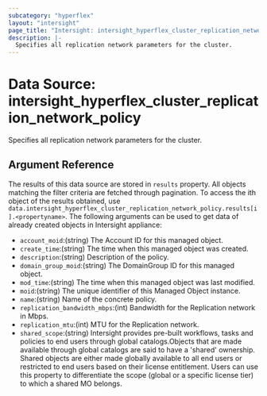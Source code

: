 ```yaml
---
subcategory: "hyperflex"
layout: "intersight"
page_title: "Intersight: intersight_hyperflex_cluster_replication_network_policy"
description: |-
  Specifies all replication network parameters for the cluster.
---
```


# Data Source: intersight_hyperflex_cluster_replication_network_policy
Specifies all replication network parameters for the cluster.
## Argument Reference
The results of this data source are stored in `results` property.
All objects matching the filter criteria are fetched through pagination.
To access the ith object of the results obtained, use `data.intersight_hyperflex_cluster_replication_network_policy.results[i].<propertyname>`.
The following arguments can be used to get data of already created objects in Intersight appliance:
* `account_moid`:(string) The Account ID for this managed object. 
* `create_time`:(string) The time when this managed object was created. 
* `description`:(string) Description of the policy. 
* `domain_group_moid`:(string) The DomainGroup ID for this managed object. 
* `mod_time`:(string) The time when this managed object was last modified. 
* `moid`:(string) The unique identifier of this Managed Object instance. 
* `name`:(string) Name of the concrete policy. 
* `replication_bandwidth_mbps`:(int) Bandwidth for the Replication network in Mbps. 
* `replication_mtu`:(int) MTU for the Replication network. 
* `shared_scope`:(string) Intersight provides pre-built workflows, tasks and policies to end users through global catalogs.Objects that are made available through global catalogs are said to have a 'shared' ownership. Shared objects are either made globally available to all end users or restricted to end users based on their license entitlement. Users can use this property to differentiate the scope (global or a specific license tier) to which a shared MO belongs. 
 